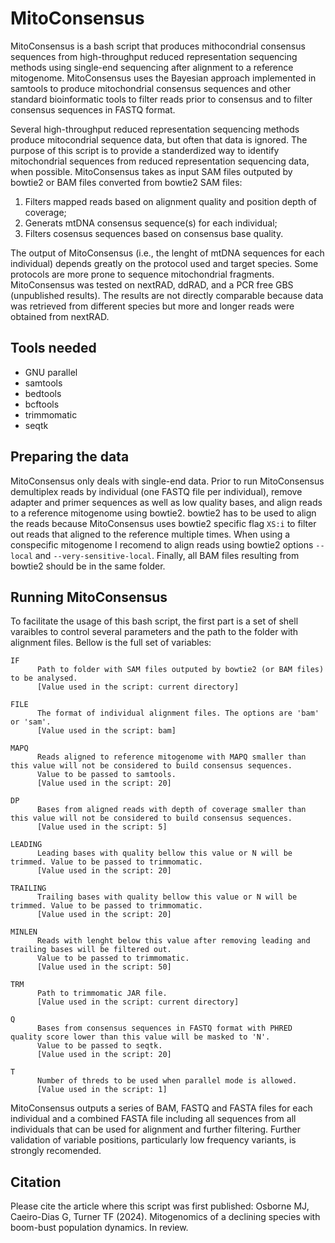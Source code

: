 # MitoConsensus
MitoConsensus is a bash script that produces mithocondrial consensus sequences from high-throughput reduced representation sequencing methods using single-end sequencing after alignment to a reference mitogenome. MitoConsensus  uses the Bayesian approach implemented in samtools to produce mitochondrial consensus sequences and other standard bioinformatic tools to filter reads prior to consensus and to filter consensus sequences in FASTQ format.

Several high-throughput reduced representation sequencing methods produce mitocondrial sequence data, but often that data is ignored. The purpose of this script is to provide a standerdized way to identify mitochondrial sequences from reduced representation sequencing data, when possible. MitoConsensus takes as input SAM files outputed by bowtie2 or BAM files converted from bowtie2 SAM files:
1. Filters mapped reads based on alignment quality and position depth of coverage;
2. Generats mtDNA consensus sequence(s) for each individual;
3. Filters cosensus sequences based on consensus base quality.

The output of MitoConsensus (i.e., the lenght of mtDNA sequences for each individual) depends greatly on the protocol used and target species. Some protocols are more prone to sequence mitochondrial fragments. MitoConsensus was tested on nextRAD, ddRAD, and a PCR free GBS (unpublished results). The results are not directly comparable because data was retrieved from different species but more and longer reads were obtained from nextRAD.

## Tools needed
- GNU parallel
- samtools
- bedtools
- bcftools
- trimmomatic
- seqtk

## Preparing the data
MitoConsensus only deals with single-end data. Prior to run MitoConsensus demultiplex reads by individual (one FASTQ file per individual), remove adapter and primer sequences as well as low quality bases, and align reads to a reference mitogenome using bowtie2. bowtie2 has to be used to align the reads because MitoConsensus uses bowtie2 specific flag `XS:i` to filter out reads that aligned to the reference multiple times. When using a conspecific mitogenome I recomend to align reads using bowtie2 options `--local` and `--very-sensitive-local`. Finally, all BAM files resulting from bowtie2 should be in the same folder.

## Running MitoConsensus
To facilitate the usage of this bash script, the first part is a set of shell varaibles to control several parameters and the path to the folder with alignment files. Bellow is the full set of variables:
~~~
IF
      Path to folder with SAM files outputed by bowtie2 (or BAM files) to be analysed.
      [Value used in the script: current directory]

FILE
      The format of individual alignment files. The options are 'bam' or 'sam'.
      [Value used in the script: bam]

MAPQ
      Reads aligned to reference mitogenome with MAPQ smaller than this value will not be considered to build consensus sequences.
      Value to be passed to samtools.
      [Value used in the script: 20]

DP
      Bases from aligned reads with depth of coverage smaller than this value will not be considered to build consensus sequences.
      [Value used in the script: 5]

LEADING
      Leading bases with quality bellow this value or N will be trimmed. Value to be passed to trimmomatic.
      [Value used in the script: 20]

TRAILING
      Trailing bases with quality bellow this value or N will be trimmed. Value to be passed to trimmomatic.
      [Value used in the script: 20]

MINLEN
      Reads with lenght below this value after removing leading and trailing bases will be filtered out.
      Value to be passed to trimmomatic.
      [Value used in the script: 50]

TRM
      Path to trimmomatic JAR file.
      [Value used in the script: current directory]

Q
      Bases from consensus sequences in FASTQ format with PHRED quality score lower than this value will be masked to 'N'. 
      Value to be passed to seqtk.
      [Value used in the script: 20]

T
      Number of threds to be used when parallel mode is allowed.
      [Value used in the script: 1]
~~~
  
MitoConsensus outputs a series of BAM, FASTQ and FASTA files for each individual and a combined FASTA file including all sequences from all individuals that can be used for alignment and further filtering. Further validation of variable positions, particularly low frequency variants, is strongly recomended.

## Citation
Please cite the article where this script was first published: Osborne MJ, Caeiro-Dias G, Turner TF (2024). Mitogenomics of a declining species with boom-bust population dynamics. In review. 
